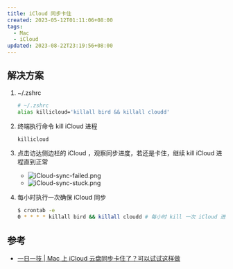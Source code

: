 ```yaml
---
title: iCloud 同步卡住
created: 2023-05-12T01:11:06+08:00
tags:
  - Mac
  - iCloud
updated: 2023-08-22T23:19:56+08:00
---
```


## 解决方案

1. ~/.zshrc

    ```bash
    # ~/.zshrc
    alias killicloud='killall bird && killall cloudd'
    ```

2. 终端执行命令 kill iCloud 进程

    ```bash
    killicloud
    ```

3. 点击访达侧边栏的 iCloud ，观察同步进度，若还是卡住，继续 kill iCloud 进程直到正常

   - ![iCloud-sync-failed.png](https://cdn.jsdelivr.net/gh/11ze/static/images/iCloud-sync-failed.png)
   - ![iCloud-sync-stuck.png](https://cdn.jsdelivr.net/gh/11ze/static/images/iCloud-sync-stuck.png)

4. 每小时执行一次确保 iCloud 同步

    ```bash
    $ crontab -e
    0 * * * * killall bird && killall cloudd # 每小时 kill 一次 iCloud 进程
    ```

## 参考

- [一日一技 | Mac 上 iCloud 云盘同步卡住了？可以试试这样做](https://sspai.com/post/72882)
